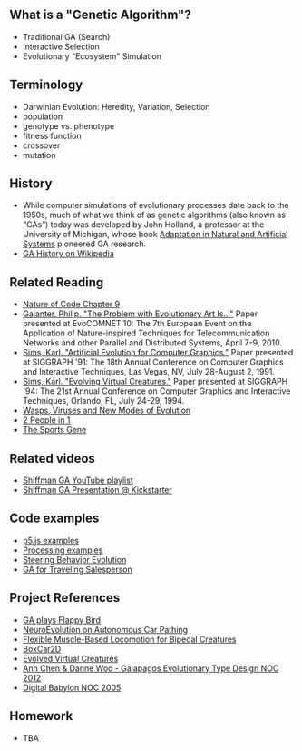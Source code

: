 ## What is a "Genetic Algorithm"?
  * Traditional GA (Search)
  * Interactive Selection
  * Evolutionary "Ecosystem" Simulation

## Terminology
  * Darwinian Evolution: Heredity, Variation, Selection
  * population
  * genotype vs. phenotype
  * fitness function
  * crossover
  * mutation

## History
  * While computer simulations of evolutionary processes date back to the 1950s, much of what we think of as genetic algorithms (also known as “GAs”) today was developed by John Holland, a professor at the University of Michigan, whose book [Adaptation in Natural and Artificial Systems](http://amzn.to/2nsSIYw) pioneered GA research.
  * [GA History on Wikipedia](https://en.wikipedia.org/wiki/Genetic_algorithm#History)

## Related Reading
  * [Nature of Code Chapter 9](http://natureofcode.com/book/chapter-9-the-evolution-of-code/)
  * [Galanter, Philip. "The Problem with Evolutionary Art Is…"](http://philipgalanter.com/downloads/evostar2010%20-%20galanter%20-%20the%20problem%20with%20evo%20art.pdf) Paper presented at EvoCOMNET’10: The 7th European Event on the Application of Nature-inspired Techniques for Telecommunication Networks and other Parallel and Distributed Systems, April 7-9, 2010.
  * [Sims, Karl. "Artificial Evolution for Computer Graphics."](http://www.karlsims.com/papers/siggraph91.html) Paper presented at SIGGRAPH '91: The 18th Annual Conference on Computer Graphics and Interactive Techniques, Las Vegas, NV, July 28-August 2, 1991.
  * [Sims, Karl. "Evolving Virtual Creatures."](http://www.karlsims.com/papers/siggraph94.pdf) Paper presented at SIGGRAPH '94: The 21st Annual Conference on Computer Graphics and Interactive Techniques, Orlando, FL, July 24-29, 1994.
  * [Wasps, Viruses and New Modes of Evolution](http://www.sciencemag.org/news/2015/09/wasps-have-injected-new-genes-butterflies)
  * [2 People in 1](http://www.radiolab.org/story/91597-mix-and-match/)
  * [The Sports Gene](http://www.nytimes.com/2013/08/13/science/the-sports-gene-considers-the-root-of-athletic-success.html)

## Related videos
  * [Shiffman GA YouTube playlist](https://www.youtube.com/playlist?list=PLRqwX-V7Uu6bJM3VgzjNV5YxVxUwzALHV)
  * [Shiffman GA Presentation @ Kickstarter](https://vimeo.com/63755542)

## Code examples
  * [p5.js examples](https://github.com/shiffman/The-Nature-of-Code-Examples-p5.js/tree/master/chp09_ga)
  * [Processing examples](https://github.com/shiffman/The-Nature-of-Code-Examples/tree/master/chp09_ga)
  * [Steering Behavior Evolution](https://github.com/shiffman/NOC-S17-2-Intelligence-Learning/tree/master/week2-evolution/01_evolve_steering)
  * [GA for Traveling Salesperson](https://github.com/shiffman/NOC-S17-2-Intelligence-Learning/tree/master/week2-evolution/02_TSP_GA)

## Project References
  * [GA plays Flappy Bird](https://www.youtube.com/watch?v=L6bbFgjkqK0)
  * [NeuroEvolution on Autonomous Car Pathing](http://mitchvollebregt.com/neuroevolution-on-autonomous-car-pathing/)
  * [Flexible Muscle-Based Locomotion for Bipedal Creatures](https://vimeo.com/79098420)
  * [BoxCar2D](http://boxcar2d.com/)
  * [Evolved Virtual Creatures](http://www.karlsims.com/evolved-virtual-creatures.html)
  * [Ann Chen & Danne Woo - Galapagos Evolutionary Type Design NOC 2012](http://www.typegalapagos.com/)
  * [Digital Babylon NOC 2005](http://joan.cat/en/dbn/)

## Homework
  * TBA
